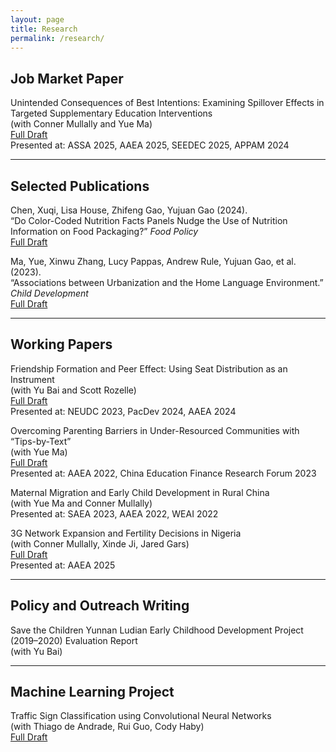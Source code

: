 ```yaml
---
layout: page
title: Research
permalink: /research/
---
```


## Job Market Paper

Unintended Consequences of Best Intentions: Examining Spillover Effects in Targeted Supplementary Education Interventions  
(with Conner Mullally and Yue Ma)  
[Full Draft](https://www.dropbox.com/scl/fi/z1hparrh8ltcy1te3n7w1/Spillover_Effect.pdf?rlkey=5bcw0rvf4bmk1zjem7mh81mzd&st=1i97r34e&dl=0)  
Presented at: ASSA 2025, AAEA 2025, SEEDEC 2025, APPAM 2024

---

## Selected Publications

Chen, Xuqi, Lisa House, Zhifeng Gao, Yujuan Gao (2024).  
“Do Color-Coded Nutrition Facts Panels Nudge the Use of Nutrition Information on Food Packaging?” *Food Policy*  
[Full Draft](https://doi.org/10.1016/j.foodpol.2024.102730)

Ma, Yue, Xinwu Zhang, Lucy Pappas, Andrew Rule, Yujuan Gao, et al. (2023).  
“Associations between Urbanization and the Home Language Environment.” *Child Development*  
[Full Draft](https://doi.org/10.1111/cdev.14034)

---

## Working Papers

Friendship Formation and Peer Effect: Using Seat Distribution as an Instrument  
(with Yu Bai and Scott Rozelle)  
[Full Draft](https://dx.doi.org/10.2139/ssrn.4828554)  
Presented at: NEUDC 2023, PacDev 2024, AAEA 2024

Overcoming Parenting Barriers in Under-Resourced Communities with “Tips-by-Text”  
(with Yue Ma)  
[Full Draft](https://ssrn.com/abstract=4969618)  
Presented at: AAEA 2022, China Education Finance Research Forum 2023

Maternal Migration and Early Child Development in Rural China  
(with Yue Ma and Conner Mullally)  
Presented at: SAEA 2023, AAEA 2022, WEAI 2022

3G Network Expansion and Fertility Decisions in Nigeria  
(with Conner Mullally, Xinde Ji, Jared Gars)  
[Full Draft](https://www.dropbox.com/scl/fi/pfhyodefjudcql85cup67/Broadband_and_Fertility_in_Nigeria.pdf?rlkey=saul6sz7gkdjcjgklc0ye9i4f&st=zjp1v8uy&dl=0)  
Presented at: AAEA 2025

---

## Policy and Outreach Writing

Save the Children Yunnan Ludian Early Childhood Development Project (2019–2020) Evaluation Report  
(with Yu Bai)  

---

## Machine Learning Project

Traffic Sign Classification using Convolutional Neural Networks  
(with Thiago de Andrade, Rui Guo, Cody Haby)  
[Full Draft](#)
